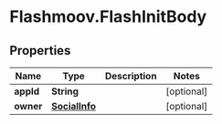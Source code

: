 # Flashmoov.FlashInitBody

## Properties
Name | Type | Description | Notes
------------ | ------------- | ------------- | -------------
**appId** | **String** |  | [optional] 
**owner** | [**SocialInfo**](SocialInfo.md) |  | [optional] 


